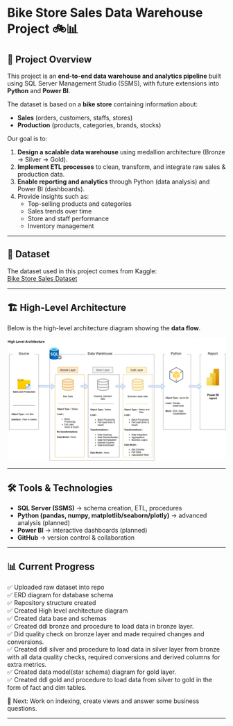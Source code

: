 # Bike Store Sales Data Warehouse Project 🚲📊  

## 📌 Project Overview  
This project is an **end-to-end data warehouse and analytics pipeline** built using SQL Server Management Studio (SSMS), with future extensions into **Python** and **Power BI**.  

The dataset is based on a **bike store** containing information about:  
- **Sales** (orders, customers, staffs, stores)  
- **Production** (products, categories, brands, stocks)  

Our goal is to:  
1. **Design a scalable data warehouse** using medallion architecture (Bronze → Silver → Gold).  
2. **Implement ETL processes** to clean, transform, and integrate raw sales & production data.  
3. **Enable reporting and analytics** through Python (data analysis) and Power BI (dashboards).  
4. Provide insights such as:  
   - Top-selling products and categories  
   - Sales trends over time  
   - Store and staff performance  
   - Inventory management  

---

## 📂 Dataset  
The dataset used in this project comes from Kaggle:  
[Bike Store Sales Dataset](https://www.kaggle.com/datasets/dillonmyrick/bike-store-sample-database/)

---

## 🏗️ High-Level Architecture  
Below is the high-level architecture diagram showing the **data flow**.  

![Architecture Diagram](Docs/High%20Level%20Architecture.png)

---

## 🛠️ Tools & Technologies  
- **SQL Server (SSMS)** → schema creation, ETL, procedures  
- **Python (pandas, numpy, matplotlib/seaborn/plotly)** → advanced analysis (planned)  
- **Power BI** → interactive dashboards (planned)  
- **GitHub** → version control & collaboration  

---

## 📊 Current Progress  
✅ Uploaded raw dataset into repo  
✅ ERD diagram for database schema  
✅ Repository structure created  
✅ Created High level architecture diagram   
✅ Created data base and schemas   
✅ Created ddl bronze and procedure to load data in bronze layer.   
✅ Did quality check on bronze layer and made required changes and conversions.   
✅ Created ddl silver and procedure to load data in silver layer from bronze with all data quality checks, required conversions and derived columns for extra metrics.   
✅ Created data model(star schema) diagram for gold layer.                                      
✅ Created ddl gold and procedure to load data from silver to gold in the form of fact and dim tables.

🔄 Next: Work on indexing, create views and answer some business questions.

---
